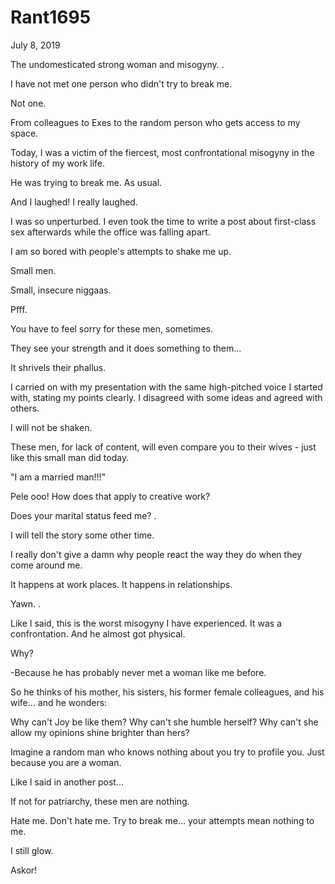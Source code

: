 # Rant1695



July 8, 2019

The undomesticated strong woman and misogyny. 
.

I have not met one person who didn't try to break me.

Not one.

From colleagues to Exes to the random person who gets access to my space. 

Today, I was a victim of the fiercest, most confrontational misogyny in the history of my work life. 

He was trying to break me. As usual.

And I laughed! I really laughed.

I was so unperturbed. I even took the time to write a post about first-class sex afterwards while the office was falling apart. 

I am so bored with people's attempts to shake me up.

Small men.

Small, insecure niggaas.

Pfff.

You have to feel sorry for these men, sometimes. 

They see your strength and it does something to them...

It shrivels their phallus.

I carried on with my presentation with the same high-pitched voice I started with, stating my points clearly. I disagreed with some ideas and agreed with others.

I will not  be shaken.

These men, for lack of content, will even compare you to their wives - just like this small man did today.

"I am a married man!!!"

Pele ooo! How does that apply to creative work?

Does your marital status feed me?
.

I will tell the story some other time. 

I really don't give a damn why people react the way they do when they come around me.

It happens at work places. It happens in relationships.

Yawn.
.

Like I said, this is the worst misogyny I have experienced. It was a confrontation. And he almost got physical.

Why?

-Because he has probably never met a woman like me before.

So he thinks of his mother, his sisters, his former female colleagues, and his wife... and he wonders:

Why can't Joy be like them? Why can't she humble herself? Why can't she allow my opinions shine brighter than hers?

Imagine a random man who knows nothing about you try to profile you. Just because you are a woman. 

Like I said in another post...

If not for patriarchy, these men are nothing.

Hate me. Don't hate me. Try to break me... your attempts mean nothing to me.

I still glow. 

Askor!